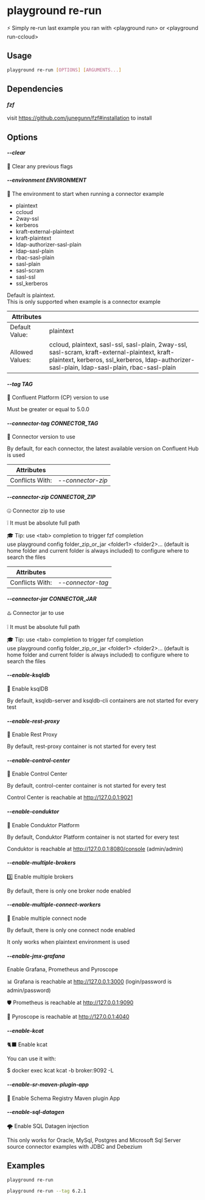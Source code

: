 # playground re-run

⚡ Simply re-run last example you ran with \<playground run\> or \<playground run-ccloud\>

## Usage

```bash
playground re-run [OPTIONS] [ARGUMENTS...]
```

## Dependencies

#### *fzf*

visit https://github.com/junegunn/fzf#installation to install

## Options

#### *--clear*

🧼 Clear any previous flags

#### *--environment ENVIRONMENT*

🔐 The environment to start when running a connector example   
  
- plaintext  
- ccloud  
- 2way-ssl  
- kerberos  
- kraft-external-plaintext  
- kraft-plaintext  
- ldap-authorizer-sasl-plain  
- ldap-sasl-plain  
- rbac-sasl-plain  
- sasl-plain  
- sasl-scram  
- sasl-ssl  
- ssl_kerberos  
  
Default is plaintext.  
This is only supported when example is a connector example

| Attributes      | &nbsp;
|-----------------|-------------
| Default Value:  | plaintext
| Allowed Values: | ccloud, plaintext, sasl-ssl, sasl-plain, 2way-ssl, sasl-scram, kraft-external-plaintext, kraft-plaintext, kerberos, ssl_kerberos, ldap-authorizer-sasl-plain, ldap-sasl-plain, rbac-sasl-plain

#### *--tag TAG*

🎯 Confluent Platform (CP) version to use  
  
Must be greater or equal to 5.0.0

#### *--connector-tag CONNECTOR_TAG*

🔗 Connector version to use  
  
By default, for each connector, the latest available version on Confluent Hub is used

| Attributes      | &nbsp;
|-----------------|-------------
| Conflicts With: | *--connector-zip*

#### *--connector-zip CONNECTOR_ZIP*

🤐 Connector zip to use  
  
❕ It must be absolute full path  
  
🎓 Tip: use \<tab\> completion to trigger fzf completion   
        use playground config folder_zip_or_jar \<folder1\> \<folder2\>... (default is home folder and current folder is always included) to configure where to search the files

| Attributes      | &nbsp;
|-----------------|-------------
| Conflicts With: | *--connector-tag*

#### *--connector-jar CONNECTOR_JAR*

♨️ Connector jar to use  
  
❕ It must be absolute full path  
  
🎓 Tip: use \<tab\> completion to trigger fzf completion   
        use playground config folder_zip_or_jar \<folder1\> \<folder2\>... (default is home folder and current folder is always included) to configure where to search the files

#### *--enable-ksqldb*

🚀 Enable ksqlDB  
  
By default, ksqldb-server and ksqldb-cli containers are not started for every test

#### *--enable-rest-proxy*

🧲 Enable Rest Proxy  
  
By default, rest-proxy container is not started for every test

#### *--enable-control-center*

💠 Enable Control Center  
  
By default, control-center container is not started for every test  
  
Control Center is reachable at http://127.0.0.1:9021

#### *--enable-conduktor*

🐺 Enable Conduktor Platform  
  
By default, Conduktor Platform container is not started for every test  
  
Conduktor is reachable at http://127.0.0.1:8080/console (admin/admin)

#### *--enable-multiple-brokers*

3️⃣ Enable multiple brokers  
  
By default, there is only one broker node enabled

#### *--enable-multiple-connect-workers*

🥉 Enable multiple connect node  
  
By default, there is only one connect node enabled  
  
It only works when plaintext environment is used

#### *--enable-jmx-grafana*

Enable Grafana, Prometheus and Pyroscope  
  
📊 Grafana is reachable at http://127.0.0.1:3000 (login/password is admin/password)  
  
🛡️ Prometheus is reachable at http://127.0.0.1:9090  
  
📛 Pyroscope is reachable at http://127.0.0.1:4040

#### *--enable-kcat*

🐈‍⬛ Enable kcat  
  
You can use it with:  
  
$ docker exec kcat kcat -b broker:9092 -L

#### *--enable-sr-maven-plugin-app*

🔰 Enable Schema Registry Maven plugin App

#### *--enable-sql-datagen*

🌪️ Enable SQL Datagen injection  
  
This only works for Oracle, MySql, Postgres and Microsoft Sql Server source connector examples with JDBC and Debezium

## Examples

```bash
playground re-run
```

```bash
playground re-run --tag 6.2.1
```


